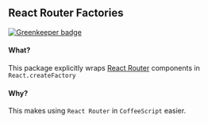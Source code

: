 ## React Router Factories

[![Greenkeeper badge](https://badges.greenkeeper.io/Lepozepo/react-router-factories.svg)](https://greenkeeper.io/)

#### What?
This package explicitly wraps [React Router](https://github.com/reactjs/react-router) components in `React.createFactory`

#### Why?
This makes using `React Router` in `CoffeeScript` easier.
